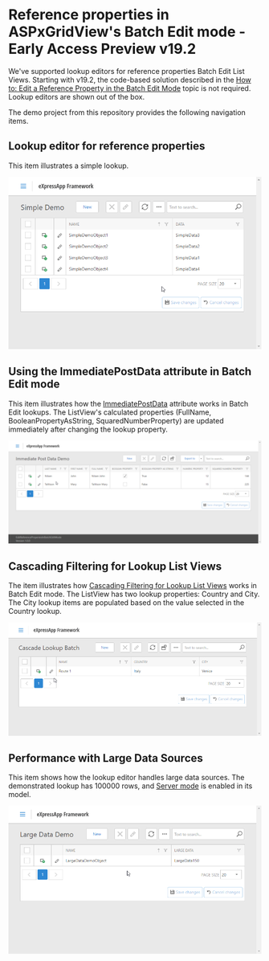 # Reference properties in ASPxGridView's Batch Edit mode - Early Access Preview v19.2

We've supported lookup editors for reference properties Batch Edit List Views. Starting with v19.2, the code-based solution described in the <a href="https://docs.devexpress.com/eXpressAppFramework/115835/task-based-help/list-editors/how-to-edit-a-reference-property-in-the-batch-edit-mode">How to: Edit a Reference Property in the Batch Edit Mode</a> topic is not required. Lookup editors are shown out of the box.

The demo project from this repository provides the following navigation items.

## Lookup editor for reference properties

This item illustrates a simple lookup.

![SimpleDemo](Images/SimpleDemo.gif)

## Using the ImmediatePostData attribute in Batch Edit mode

This item illustrates how the [ImmediatePostData](https://docs.devexpress.com/eXpressAppFramework/DevExpress.Persistent.Base.ImmediatePostDataAttribute) attribute works in Batch Edit lookups. The ListView's calculated properties (FullName, BooleanPropertyAsString, SquaredNumberProperty) are updated immediately after changing the lookup property.

![ImmediatePostData](Images/ImmediatePostData.gif)

## Cascading Filtering for Lookup List Views

The item illustrates how [Cascading Filtering for Lookup List Views](https://docs.devexpress.com/eXpressAppFramework/112681/Task-Based-Help/Filtering/How-to-Implement-Cascading-Filtering-for-Lookup-List-Views) works in Batch Edit mode. The ListView has two lookup properties: Country and City. The City lookup items are populated based on the value selected in the Country lookup.

![Cascade](Images/Cascade.gif)

## Performance with Large Data Sources
This item shows how the lookup editor handles large data sources. The demonstrated lookup has 100000 rows, and [Server mode](https://docs.devexpress.com/eXpressAppFramework/113683/Concepts/UI-Construction/Views/List-View-Data-Access-Modes) is enabled in its model.

![LargeDataDemo](Images/LargeDataDemo.gif)
